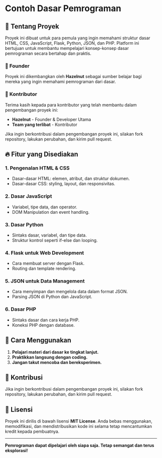 # Contoh Dasar Pemrograman

## 📌 Tentang Proyek

Proyek ini dibuat untuk para pemula yang ingin memahami struktur dasar HTML, CSS, JavaScript, Flask, Python, JSON, dan PHP. Platform ini bertujuan untuk membantu mempelajari konsep-konsep dasar pemrograman secara bertahap dan praktis.

### 👤 Founder
Proyek ini dikembangkan oleh **Hazelnut** sebagai sumber belajar bagi mereka yang ingin memahami pemrograman dari dasar.

### 🤝 Kontributor
Terima kasih kepada para kontributor yang telah membantu dalam pengembangan proyek ini:
- **Hazelnut** - Founder & Developer Utama
- **Team yang terlibat** - Kontributor

Jika ingin berkontribusi dalam pengembangan proyek ini, silakan fork repository, lakukan perubahan, dan kirim pull request.

## 🔥 Fitur yang Disediakan

### 1. **Pengenalan HTML & CSS**
- Dasar-dasar HTML: elemen, atribut, dan struktur dokumen.
- Dasar-dasar CSS: styling, layout, dan responsivitas.

### 2. **Dasar JavaScript**
- Variabel, tipe data, dan operator.
- DOM Manipulation dan event handling.

### 3. **Dasar Python**
- Sintaks dasar, variabel, dan tipe data.
- Struktur kontrol seperti if-else dan looping.

### 4. **Flask untuk Web Development**
- Cara membuat server dengan Flask.
- Routing dan template rendering.

### 5. **JSON untuk Data Management**
- Cara menyimpan dan mengelola data dalam format JSON.
- Parsing JSON di Python dan JavaScript.

### 6. **Dasar PHP**
- Sintaks dasar dan cara kerja PHP.
- Koneksi PHP dengan database.

## 📖 Cara Menggunakan

1. **Pelajari materi dari dasar ke tingkat lanjut.**
2. **Praktikkan langsung dengan coding.**
3. **Jangan takut mencoba dan bereksperimen.**

## 🔗 Kontribusi
Jika ingin berkontribusi dalam pengembangan proyek ini, silakan fork repository, lakukan perubahan, dan kirim pull request.

## 📜 Lisensi
Proyek ini dirilis di bawah lisensi **MIT License**. Anda bebas menggunakan, memodifikasi, dan mendistribusikan kode ini selama tetap mencantumkan kredit kepada pembuatnya.

---
**Pemrograman dapat dipelajari oleh siapa saja. Tetap semangat dan terus eksplorasi!**

